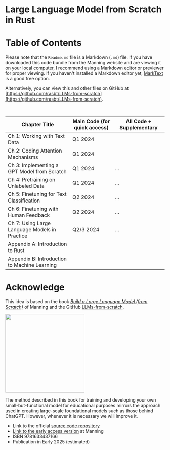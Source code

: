 # Large Language Model from Scratch in Rust



# Table of Contents

Please note that the `Readme.md` file is a Markdown (`.md`) file. If you have downloaded this code bundle from the Manning website and are viewing it on your local computer, I recommend using a Markdown editor or previewer for proper viewing. If you haven't installed a Markdown editor yet, [MarkText](https://www.marktext.cc) is a good free option.

Alternatively, you can view this and other files on GitHub at [https://github.com/rasbt/LLMs-from-scratch](https://github.com/rasbt/LLMs-from-scratch).

<br>

| Chapter Title                                  | Main Code (for quick access)                                                                                                    | All Code + Supplementary      |
|------------------------------------------------|---------------------------------------------------------------------------------------------------------------------------------|-------------------------------|
| Ch 1: Working with Text Data                   | Q1 2024 |          |
| Ch 2: Coding Attention Mechanisms              | Q1 2024 |              |
| Ch 3: Implementing a GPT Model from Scratch    | Q1 2024                                                                                                                     | ...                           |
| Ch 4: Pretraining on Unlabeled Data            | Q1 2024                                                                                                                         | ...                           |
| Ch 5: Finetuning for Text Classification       | Q2 2024                                                                                                                         | ...                           |
| Ch 6: Finetuning with Human Feedback           | Q2 2024                                                                                                                         | ...                           |
| Ch 7: Using Large Language Models in Practice  | Q2/3 2024                                                                                                                       | ...                           |
| Appendix A: Introduction to Rust           |  |  |
| Appendix B: Introduction to Machine Learning           |  |  |

# Acknowledge

This idea is based on the book [*Build a Large Language Model (from Scratch)*](http://mng.bz/orYv) of Manning and the GitHub [LLMs-from-scratch](https://github.com/rasbt/LLMs-from-scratch).

<a href="http://mng.bz/orYv"><img src="images/cover.jpg" width="250px"></a>

The method described in this book for training and developing your own small-but-functional model for educational purposes mirrors the approach used in creating large-scale foundational models such as those behind ChatGPT. However, whenever it is necessary we will improve it.

- Link to the official [source code repository](https://github.com/rasbt/LLMs-from-scratch)
- [Link to the early access version](http://mng.bz/orYv) at Manning
- ISBN 9781633437166
- Publication in Early 2025 (estimated)
